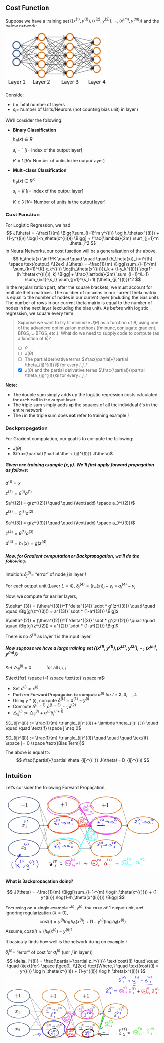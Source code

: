 ## Cost Function

Suppose we have a training set $\{(x^{(1)}, y^{(1)}), (x^{(2)}, y^{(2)}), \cdots, (x^{(m)}, y^{(m)}) \}$ and the below network:

![Classification Network](images/image01.png)

Consider,

- $L =$ Total number of layers
- $s_l =$ Number of Units/Neurons (not counting bias unit) in layer $l$

We’ll consider the following:

- **Binary Classification**

    $h_\theta(x) \in R$

    $s_l = 1$ [$l=$ Index of the output layer]

    $K=1$ [$K =$ Number of units in the output layer]

- **Multi-class Classification**

    $h_\theta(x) \in R^K$

    $s_l = K$ [$l=$ Index of the output layer]

    $K \geq 3$ [$K =$ Number of units in the output layer]



### Cost Function

For Logistic Regression, we had
$$
J(\theta) = -\frac{1}{m} \Bigg[\sum_{i=1}^m y^{(i)} \log h_\theta(x^{(i)}) + (1-y^{(i)}) \log(1-h_\theta(x^{(i)})) \Bigg] + \frac{\lambda}{2m} \sum_{j=1}^n \theta_j^2
$$
In Neural Networks, our cost function will be a generalization of the above,
$$
h_\theta(x) \in R^K
\quad \quad \quad \quad
(h_\theta(x))_i = i^{th} \space \text{output} \\[2ex]
J(\theta) = -\frac{1}{m} \Bigg[\sum_{i=1}^{m} \sum_{k=1}^{K} y_k^{(i)} \log(h_\theta(x^{(i)}))_k + (1-y_k^{(i)}) \log(1-(h_\theta(x^{(i)}))_k) \Bigg] + \frac{\lambda}{2m} \sum_{l=1}^{L-1} \sum_{i=1}^{s_l} \sum_{j=1}^{s_l+1} (\theta_{ji}^{(l)})^2
$$
In the regularization part, after the square brackets, we must account for multiple theta matrices. The number of columns in our current theta matrix is equal to the number of nodes in our current layer (including the bias unit). The number of rows in our current theta matrix is equal to the number of nodes in the next layer (excluding the bias unit). As before with logistic regression, we square every term.

> Suppose we want to try to minimize $J(\theta)$ as a function of $\theta$, using one of the advanced optimization methods (fminunc, conjugate gradient, BFGS, L-BFGS, etc.). What do we need to supply code to compute (as a function of $\theta$)?
>
> - [ ] $\theta$
> - [ ] $J(\theta)$
> - [ ] The partial derivative terms $\frac{\partial}{\partial \theta_{ij}^{(l)}}$ for every $i, j, l$
> - [x] $J(\theta)$ and the partial derivative terms $\frac{\partial}{\partial \theta_{ij}^{(l)}}$ for every $i, j, l$

**Note:**

- The double sum simply adds up the logistic regression costs calculated for each cell in the output layer
- The triple sum simply adds up the squares of all the individual $\theta\text{'s}$ in the entire network
- The $i$ in the triple sum does **not** refer to training example $i$





### Backpropagation

For Gradient computation, our goal is to compute the following:

- $J(\theta)$
- $\frac{\partial}{\partial \theta_{ij}^{(l)}} J(\theta)$



##### Given one training example $(x, y)$. We’ll first apply forward propagation as follows:

$a^{(1)} = x$

$z^{(2)} = \theta^{(1)} a^{(1)}$

$a^{(2)} = g(z^{(2)}) \quad \quad (\text{add} \space a_0^{(2)})$

 $z^{(3)} = \theta^{(2)} a^{(2)}$

$a^{(3)} = g(z^{(3)}) \quad \quad (\text{add} \space a_0^{(3)})$

$z^{(4)} = \theta^{(3)} a^{(3)}$

$a^{(4)} = h_\theta(x) = g(z^{(4)})$



##### Now, for Gradient computation or Backpropagation, we’ll do the following:

Intuition: $\delta_j^{(l)} =$ “error” of node $j$ in layer $l$

For each output unit (Layer $L=4$), $\delta_j^{(4)} = (h_\theta(x))_j - y_j = a_j^{(4)} - y_j$

Now, we compute for earlier layers,

$\delta^{(3)} = (\theta^{(3)})^T \delta^{(4)} \sdot * g'(z^{(3)}) \quad \quad \quad \Big[g'(z^{(3)}) = a^{(3)} \sdot * (1-a^{(3)}) \Big]$

$\delta^{(2)} = (\theta^{(2)})^T \delta^{(3)} \sdot * g'(z^{(2)}) \quad \quad \quad \Big[g'(z^{(2)}) = a^{(2)} \sdot * (1-a^{(2)}) \Big]$

There is no $\delta^{(1)}$ as layer 1 is the input layer



##### Now suppose we have a large training set $\{(x^{(1)}, y^{(1)}), (x^{(2)}, y^{(2)}), \cdots, (x^{(m)}, y^{(m)}) \}$

Set $\triangle_{ij}^{(l)} = 0 \quad \quad \quad \text{for all $l, i, j$}$

$\text{for} \space i=1 \space \text{to} \space m$:

- Set $a^{(i)} = x^{(i)}$
- Perform Forward Propagation to compute $a^{(l)}$ for $l=2, 3, \cdots, L$
- Using $y*{(i)}$, compute $\delta^{(L)} = a^{(L)} - y^{(i)}$
- Compute $\delta^{(L-1)}, \delta^{(L-2)}, \cdots, \delta^{(2)}$
- $\triangle_{ij}^{(l)} := \triangle_{ij}^{(l)} + a_j^{(l)} \delta_i^{(l+1)}$

$D_{ij}^{(l)} := \frac{1}{m} \triangle_{ij}^{(l)} + \lambda \theta_{ij}^{(l)} \quad \quad \quad \text{if} \space j \neq 0$

$D_{ij}^{(l)} := \frac{1}{m} \triangle_{ij}^{(l)} \quad \quad \quad \text{if} \space j = 0 \space \text{(Bias Term)}$



The above is equal to:
$$
\frac{\partial}{\partial \theta_{ij}^{(l)}} J(\theta) = D_{ij}^{(l)}
$$




## Intuition

Let’s consider the following Forward Propagation,

![Forward Propagation](images/image02.png)



#### What is Backpropagation doing?

$$
J(\theta) = -\frac{1}{m} \Bigg[\sum_{i=1}^{m} \log(h_\theta(x^{(i)})) + (1-y^{(i)}) \log(1-(h_\theta(x^{(i)}))) \Bigg]
$$

Focussing on a single example $x^{(i)}, y^{(i)}$, the case of 1 output unit, and ignoring regularization ($\lambda=0$),
$$
\text{cost}(i) = y^{(i)} \log h_\theta(x^{(i)}) + (1-y^{(i)}) \log h_\theta(x^{(i)})
$$
Assume, $\text{cost}(i) \approx (h_\theta(x^{(i)})-y^{(i)})^2$

It basically finds how well is the network doing on example $i$

$\delta_j^{(l)} =$ “error” of cost for $a_j^{(l)}$ (unit $j$ in layer $l$)
$$
\delta_j^{(l)} = \frac{\partial}{\partial z_j^{(l)}} \text{cost}(i)
\quad \quad \quad (\text{for} \space j\geq0), \\[2ex]
\text{Where,} \quad \text{cost}(i) = y^{(i)} \log h_\theta(x^{(i)}) + (1-y^{(i)}) \log h_\theta(x^{(i)})
$$
![Backpropagation](images/image03.png)

